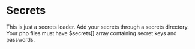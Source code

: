 Secrets
=======

This is just a secrets loader. Add your secrets through a secrets directory. Your php files must have $secrets[] array containing secret keys and passwords.